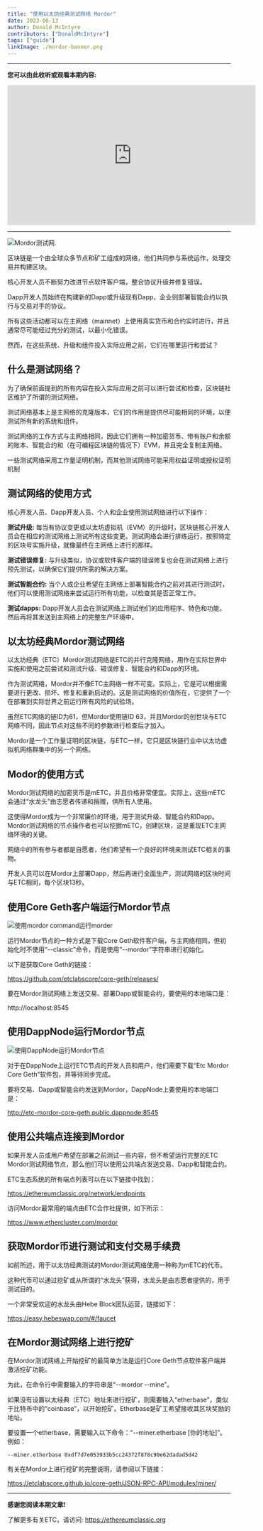 ```yaml
---
title: "使用以太坊经典测试网络 Mordor"
date: 2023-06-13
author: Donald McIntyre
contributors: ["DonaldMcIntyre"]
tags: ["guide"]
linkImage: ./mordor-banner.png
---
```


---
**您可以由此收听或观看本期内容:**

<iframe width="560" height="315" src="https://www.youtube.com/embed/0hutSdb-dV8" title="YouTube video player" frameborder="0" allow="accelerometer; autoplay; clipboard-write; encrypted-media; gyroscope; picture-in-picture; web-share" allowfullscreen></iframe>

---

![Mordor测试网.](./mordor-banner.png)

区块链是一个由全球众多节点和矿工组成的网络，他们共同参与系统运作，处理交易并构建区块。

核心开发人员不断努力改进节点软件客户端，整合协议升级并修复错误。

Dapp开发人员始终在构建新的Dapp或升级现有Dapp，企业则部署智能合约以执行与交易对手的协议。

所有这些活动都可以在主网络（mainnet）上使用真实货币和合约实时进行，并且通常尽可能经过充分的测试，以最小化错误。

然而，在这些系统、升级和组件投入实际应用之前，它们在哪里运行和尝试？

## 什么是测试网络？

为了确保前面提到的所有内容在投入实际应用之前可以进行尝试和检查，区块链社区维护了所谓的测试网络。

测试网络基本上是主网络的克隆版本，它们的作用是提供尽可能相同的环境，以便测试所有新的系统和组件。

测试网络的工作方式与主网络相同，因此它们拥有一种加密货币、带有账户和余额的账本、智能合约和（在可编程区块链的情况下）EVM，并且完全复制主网络。

一些测试网络采用工作量证明机制，而其他测试网络可能采用权益证明或授权证明机制

## 测试网络的使用方式

核心开发人员、Dapp开发人员、个人和企业使用测试网络进行以下操作：

**测试升级:** 每当有协议变更或以太坊虚拟机（EVM）的升级时，区块链核心开发人员会在相应的测试网络上测试所有这些变更。测试网络会进行排练运行，按照特定的区块号实施升级，就像最终在主网络上进行的那样。

**测试错误修复:** 与升级类似，协议或软件客户端的错误修复也会在测试网络上进行预先测试，以确保它们提供所需的解决方案。

**测试智能合约:** 当个人或企业希望在主网络上部署智能合约之前对其进行测试时，他们可以使用测试网络来尝试运行所有功能，以检查其是否正常工作。

**测试dapps:** Dapp开发人员会在测试网络上测试他们的应用程序、特色和功能，然后再将其发送到主网络上的完整生产环境中。

## 以太坊经典Mordor测试网络

以太坊经典（ETC）Mordor测试网络是ETC的并行克隆网络，用作在实际世界中实施和使用之前尝试和测试升级、错误修复、智能合约和Dapp的环境。

作为测试网络，Mordor并不像ETC主网络一样不可变。实际上，它是可以根据需要进行更改、损坏、修复和重新启动的。这是测试网络的价值所在，它提供了一个在部署到实际世界之前运行所有风险的试验场。

虽然ETC网络的链ID为61，但Mordor使用链ID 63，并且Mordor的创世块与ETC网络不同，因此节点对这些不同的参数进行检查后才加入。

Mordor是一个工作量证明的区块链，与ETC一样，它只是区块链行业中以太坊虚拟机网络群集中的另一个网络。

## Modor的使用方式

Mordor测试网络的加密货币是mETC，并且价格非常便宜。实际上，这些mETC会通过“水龙头”由志愿者传递和捐赠，供所有人使用。

这使得Mordor成为一个非常廉价的环境，用于测试升级、智能合约和Dapp。Mordor测试网络的节点操作者也可以挖掘mETC，创建区块，这是重现ETC主网络环境的关键。

网络中的所有参与者都是自愿者，他们希望有一个良好的环境来测试ETC相关的事物。

开发人员可以在Mordor上部署Dapp，然后再进行全面生产，测试网络的区块时间与ETC相同，每个区块13秒。

## 使用Core Geth客户端运行Mordor节点

![使用mordor command运行morder](./1.png)

运行Mordor节点的一种方式是下载Core Geth软件客户端，与主网络相同，但初始化时不使用“--classic”命令，而是使用“--mordor”字符串进行初始化。

以下是获取Core Geth的链接：

https://github.com/etclabscore/core-geth/releases/

要在Mordor测试网络上发送交易、部署Dapp或智能合约，要使用的本地端口是：

http://localhost:8545

## 使用DappNode运行Mordor节点

![使用DappNode运行Mordor节点](./2.png)

对于在DappNode上运行ETC节点的开发人员和用户，他们需要下载“Etc Mordor Core Geth”软件包，并等待同步完成。

要将交易、Dapp或智能合约发送到Mordor，DappNode上要使用的本地端口是：

http://etc-mordor-core-geth.public.dappnode:8545

## 使用公共端点连接到Mordor

如果开发人员或用户希望在部署之前测试一些内容，但不希望运行完整的ETC Mordor测试网络节点，那么他们可以使用公共端点发送交易、Dapp和智能合约。

ETC生态系统的所有端点列表可以在以下链接中找到：

https://ethereumclassic.org/network/endpoints

访问Mordor最常用的端点由ETC合作社提供，如下所示：

https://www.ethercluster.com/mordor

## 获取Mordor币进行测试和支付交易手续费

如前所述，用于以太坊经典测试的Mordor测试网络使用一种称为mETC的代币。

这种代币可以通过挖矿或从所谓的“水龙头”获得，水龙头是由志愿者提供的，用于测试目的。

一个非常受欢迎的水龙头由Hebe Block团队运营，链接如下：

https://easy.hebeswap.com/#/faucet

## 在Mordor测试网络上进行挖矿

在Mordor测试网络上开始挖矿的最简单方法是运行Core Geth节点软件客户端并激活挖矿功能。

为此，在命令行中需要输入的字符串是“--mordor --mine”。

如果没有设置以太经典（ETC）地址来进行挖矿，则需要输入“etherbase”，类似于比特币中的“coinbase”，以开始挖矿。Etherbase是矿工希望接收其区块奖励的地址。

要设置一个etherbase，需要输入以下命令：“--miner.etherbase [你的地址]”。例如：

```
--miner.etherbase 0xdf7d7e053933b5cc24372f878c90e62dadad5d42
```

有关在Mordor上进行挖矿的完整说明，请参阅以下链接：

https://etclabscore.github.io/core-geth/JSON-RPC-API/modules/miner/

---

**感谢您阅读本期文章!**

了解更多有关ETC，请访问: https://ethereumclassic.org
